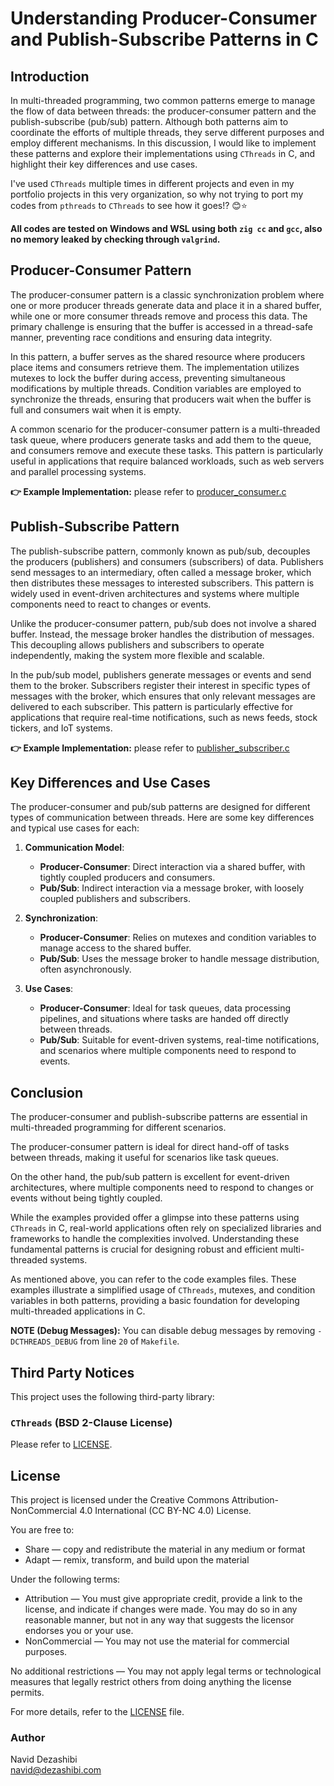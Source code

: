 # Understanding Producer-Consumer and Publish-Subscribe Patterns in C

## Introduction

In multi-threaded programming, two common patterns emerge to manage the flow of data between threads: the producer-consumer pattern and the publish-subscribe (pub/sub) pattern. Although both patterns aim to coordinate the efforts of multiple threads, they serve different purposes and employ different mechanisms. In this discussion, I would like to implement these patterns and explore their implementations using `CThreads` in C, and highlight their key differences and use cases.

I've used `CThreads` multiple times in different projects and even in my portfolio projects in this very organization, so why not trying to port my codes from `pthreads` to `CThreads` to see how it goes!? 😊⭐

**All codes are tested on Windows and WSL using both `zig cc` and `gcc`, also no memory leaked by checking through `valgrind`.**

## Producer-Consumer Pattern

The producer-consumer pattern is a classic synchronization problem where one or more producer threads generate data and place it in a shared buffer, while one or more consumer threads remove and process this data. The primary challenge is ensuring that the buffer is accessed in a thread-safe manner, preventing race conditions and ensuring data integrity.

In this pattern, a buffer serves as the shared resource where producers place items and consumers retrieve them. The implementation utilizes mutexes to lock the buffer during access, preventing simultaneous modifications by multiple threads. Condition variables are employed to synchronize the threads, ensuring that producers wait when the buffer is full and consumers wait when it is empty.

A common scenario for the producer-consumer pattern is a multi-threaded task queue, where producers generate tasks and add them to the queue, and consumers remove and execute these tasks. This pattern is particularly useful in applications that require balanced workloads, such as web servers and parallel processing systems.

**👉 Example Implementation:** please refer to [producer_consumer.c](/producer_consumer.c)

## Publish-Subscribe Pattern

The publish-subscribe pattern, commonly known as pub/sub, decouples the producers (publishers) and consumers (subscribers) of data. Publishers send messages to an intermediary, often called a message broker, which then distributes these messages to interested subscribers. This pattern is widely used in event-driven architectures and systems where multiple components need to react to changes or events.

Unlike the producer-consumer pattern, pub/sub does not involve a shared buffer. Instead, the message broker handles the distribution of messages. This decoupling allows publishers and subscribers to operate independently, making the system more flexible and scalable.

In the pub/sub model, publishers generate messages or events and send them to the broker. Subscribers register their interest in specific types of messages with the broker, which ensures that only relevant messages are delivered to each subscriber. This pattern is particularly effective for applications that require real-time notifications, such as news feeds, stock tickers, and IoT systems.

**👉 Example Implementation:** please refer to [publisher_subscriber.c](/publisher_subscriber.c)

## Key Differences and Use Cases

The producer-consumer and pub/sub patterns are designed for different types of communication between threads. Here are some key differences and typical use cases for each:

1. **Communication Model**:
   - **Producer-Consumer**: Direct interaction via a shared buffer, with tightly coupled producers and consumers.
   - **Pub/Sub**: Indirect interaction via a message broker, with loosely coupled publishers and subscribers.

2. **Synchronization**:
   - **Producer-Consumer**: Relies on mutexes and condition variables to manage access to the shared buffer.
   - **Pub/Sub**: Uses the message broker to handle message distribution, often asynchronously.

3. **Use Cases**:
   - **Producer-Consumer**: Ideal for task queues, data processing pipelines, and situations where tasks are handed off directly between threads.
   - **Pub/Sub**: Suitable for event-driven systems, real-time notifications, and scenarios where multiple components need to respond to events.

## Conclusion

The producer-consumer and publish-subscribe patterns are essential in multi-threaded programming for different scenarios.

The producer-consumer pattern is ideal for direct hand-off of tasks between threads, making it useful for scenarios like task queues.

On the other hand, the pub/sub pattern is excellent for event-driven architectures, where multiple components need to respond to changes or events without being tightly coupled.

While the examples provided offer a glimpse into these patterns using `CThreads` in C, real-world applications often rely on specialized libraries and frameworks to handle the complexities involved. Understanding these fundamental patterns is crucial for designing robust and efficient multi-threaded systems.

As mentioned above, you can refer to the code examples files. These examples illustrate a simplified usage of `CThreads`, mutexes, and condition variables in both patterns, providing a basic foundation for developing multi-threaded applications in C.

**NOTE (Debug Messages):** You can disable debug messages by removing `-DCTHREADS_DEBUG` from line `20` of `Makefile`.

## Third Party Notices

This project uses the following third-party library:

### `CThreads` (BSD 2-Clause License)

Please refer to [LICENSE](/third_party/CThreads/LICENSE).

## License

This project is licensed under the Creative Commons Attribution-NonCommercial 4.0 International (CC BY-NC 4.0) License.

You are free to:

- Share — copy and redistribute the material in any medium or format
- Adapt — remix, transform, and build upon the material

Under the following terms:

- Attribution — You must give appropriate credit, provide a link to the license, and indicate if changes were made. You may do so in any reasonable manner, but not in any way that suggests the licensor endorses you or your use.
- NonCommercial — You may not use the material for commercial purposes.

No additional restrictions — You may not apply legal terms or technological measures that legally restrict others from doing anything the license permits.

For more details, refer to the [LICENSE](./LICENSE) file.

### Author

Navid Dezashibi  
<navid@dezashibi.com>
